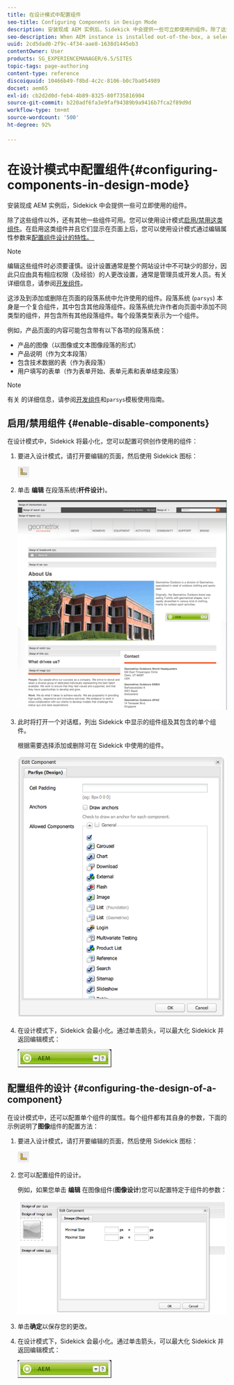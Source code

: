 ```yaml
---
title: 在设计模式中配置组件
seo-title: Configuring Components in Design Mode
description: 安装现成 AEM 实例后，Sidekick 中会提供一些可立即使用的组件。除了这些组件以外，还有其他一些组件可用。您可以使用设计模式启用/禁用这类组件。
seo-description: When AEM instance is installed out-of-the-box, a selection of components are immediately available in the sidekick. In addition to these, various other components are also available. You can use Design mode to Enable/disable such components.
uuid: 2cd5dad0-2f9c-4f34-aae8-1638d1445eb3
contentOwner: User
products: SG_EXPERIENCEMANAGER/6.5/SITES
topic-tags: page-authoring
content-type: reference
discoiquuid: 10466b49-f8bd-4c2c-8106-b0c7ba054989
docset: aem65
exl-id: cb2d2d0d-feb4-4b89-8325-80f735816904
source-git-commit: b220adf6fa3e9faf94389b9a9416b7fca2f89d9d
workflow-type: tm+mt
source-wordcount: '500'
ht-degree: 92%

---
```


# 在设计模式中配置组件{#configuring-components-in-design-mode}

安装现成 AEM 实例后，Sidekick 中会提供一些可立即使用的组件。

除了这些组件以外，还有其他一些组件可用。您可以使用设计模式[启用/禁用这类组件](#enabledisablecomponentsusingdesignmode)。在启用这类组件并且它们显示在页面上后，您可以使用设计模式通过编辑属性参数来[配置组件设计的特性。 ](#configuringcomponentsusingdesignmode)

>[!NOTE]
>
>编辑这些组件时必须要谨慎。设计设置通常是整个网站设计中不可缺少的部分，因此只应由具有相应权限（及经验）的人更改设置，通常是管理员或开发人员。有关详细信息，请参阅[开发组件](/help/sites-developing/components.md)。

这涉及到添加或删除在页面的段落系统中允许使用的组件。段落系统 (`parsys`) 本身是一个复合组件，其中包含其他段落组件。段落系统允许作者向页面中添加不同类型的组件，并包含所有其他段落组件。每个段落类型表示为一个组件。

例如，产品页面的内容可能包含带有以下各项的段落系统：

* 产品的图像（以图像或文本图像段落的形式）
* 产品说明（作为文本段落）
* 包含技术数据的表（作为表段落）
* 用户填写的表单（作为表单开始、表单元素和表单结束段落）

>[!NOTE]
>
>有关 [](/help/sites-developing/components.md#paragraphsystem) 的详细信息，请参阅[开发组件](/help/sites-developing/dev-guidelines-bestpractices.md#guidelines-for-using-templates-and-components)和`parsys`模板使用指南。

## 启用/禁用组件 {#enable-disable-components}

在设计模式中，Sidekick 将最小化，您可以配置可供创作使用的组件：

1. 要进入设计模式，请打开要编辑的页面，然后使用 Sidekick 图标：

   ![](do-not-localize/chlimage_1.png)

1. 单击 **编辑** 在段落系统(**杆件设计**)。

   ![screen_shot_2012-02-08at102726am](assets/screen_shot_2012-02-08at102726am.png)

1. 此时将打开一个对话框，列出 Sidekick 中显示的组件组及其包含的单个组件。

   根据需要选择添加或删除可在 Sidekick 中使用的组件。

   ![screen_shot_2012-02-08at103407am](assets/screen_shot_2012-02-08at103407am.png)

1. 在设计模式下，Sidekick 会最小化。通过单击箭头，可以最大化 Sidekick 并返回编辑模式：

   ![](do-not-localize/sidekick-collapsed.png)

## 配置组件的设计 {#configuring-the-design-of-a-component}

在设计模式中，还可以配置单个组件的属性。每个组件都有其自身的参数，下面的示例说明了&#x200B;**图像**&#x200B;组件的配置方法：

1. 要进入设计模式，请打开要编辑的页面，然后使用 Sidekick 图标：

   ![](do-not-localize/chlimage_1-1.png)

1. 您可以配置组件的设计。

   例如，如果您单击 **编辑** 在图像组件(**图像设计**)您可以配置特定于组件的参数：

   ![chlimage_1-5](assets/chlimage_1-5.png)

1. 单击&#x200B;**确定**&#x200B;以保存您的更改。

1. 在设计模式下，Sidekick 会最小化。通过单击箭头，可以最大化 Sidekick 并返回编辑模式：

   ![](do-not-localize/sidekick-collapsed-1.png)
